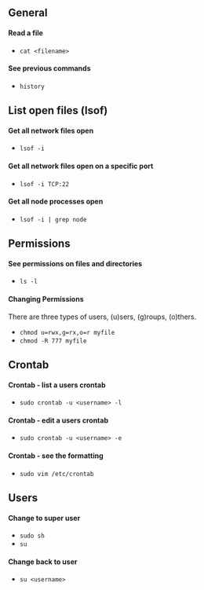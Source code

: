 ## General

#### Read a file
- `cat <filename>`

#### See previous commands
- `history`

## List open files (lsof)

#### Get all network files open
- `lsof -i`

#### Get all network files open on a specific port
- `lsof -i TCP:22`

#### Get all node processes open
- `lsof -i | grep node`

## Permissions

#### See permissions on files and directories
- `ls -l`

#### Changing Permissions
There are three types of users, (u)sers, (g)roups, (o)thers.
- `chmod u=rwx,g=rx,o=r myfile`
- `chmod -R 777 myfile`

## Crontab

#### Crontab - list a users crontab
- `sudo crontab -u <username> -l`

#### Crontab - edit a users crontab
- `sudo crontab -u <username> -e`

#### Crontab - see the formatting
- `sudo vim /etc/crontab`

## Users

#### Change to super user
- `sudo sh`
- `su`

#### Change back to user
- `su <username>`
